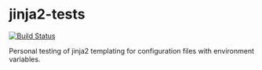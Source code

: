 # jinja2-tests
[![Build Status](https://travis-ci.org/jjsearle/jinja2-tests.svg?branch=master)](https://travis-ci.org/jjsearle/jinja2-tests)

Personal testing of jinja2 templating for configuration files with environment variables.
